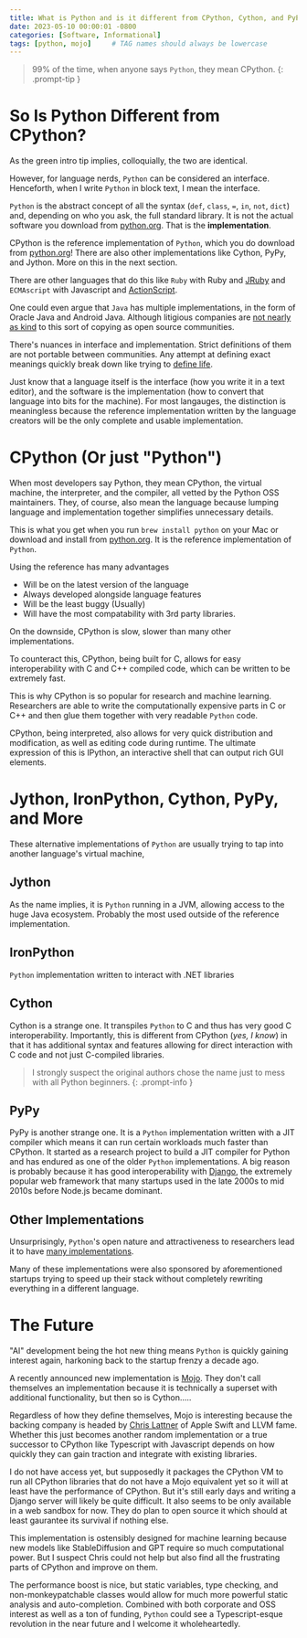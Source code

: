 ```yaml
---
title: What is Python and is it different from CPython, Cython, and PyPy?
date: 2023-05-10 00:00:01 -0800
categories: [Software, Informational]
tags: [python, mojo]     # TAG names should always be lowercase
---
```


> 99% of the time, when anyone says `Python`, they mean CPython.
{: .prompt-tip }

# So Is Python Different from CPython?

As the green intro tip implies, colloquially, the two are identical. 

However, for language nerds, `Python` can be considered an interface. Henceforth, when I write `Python` in block text, I mean the interface.

`Python` is the abstract concept of all the syntax (`def`, `class`, `=`, `in`, `not`, `dict`) and, depending on who you ask, the full standard library. It is not the actual software you download from [python.org](https://www.python.org/). That is the **implementation**.

CPython is the reference implementation of `Python`, which you do download from [python.org](https://www.python.org/)! There are also other implementations like Cython, PyPy, and Jython. More on this in the next section.

There are other languages that do this like `Ruby` with Ruby and [JRuby](https://www.jruby.org/) and `ECMAscript` with Javascript and [ActionScript](https://helpx.adobe.com/animate/using/actionscript.html).

One could even argue that `Java` has multiple implementations, in the form of Oracle Java and Android Java. Although litigious companies are [not nearly as kind](https://en.wikipedia.org/wiki/Google_LLC_v._Oracle_America,_Inc.) to this sort of copying as open source communities. 

There's nuances in interface and implementation. Strict definitions of them are not portable between communities. Any attempt at defining exact meanings quickly break down like trying to [define life](https://en.wikipedia.org/wiki/Life#Definitions). 

Just know that a language itself is the interface (how you write it in a text editor), and the software is the implementation (how to convert that language into bits for the machine). For most langauges, the distinction is meaningless because the reference implementation written by the language creators will be the only complete and usable implementation.

# CPython (Or just "Python")

When most developers say Python, they mean CPython, the virtual machine, the interpreter, and the compiler, all vetted by the Python OSS maintainers. They, of course, also mean the language because lumping language and implementation together simplifies unnecessary details.

This is what you get when you run `brew install python` on your Mac or download and install from [python.org](https://www.python.org/). It is the reference implementation of `Python`. 

Using the reference has many advantages
* Will be on the latest version of the language
* Always developed alongside language features
* Will be the least buggy (Usually)
* Will have the most compatability with 3rd party libraries.

On the downside, CPython is slow, slower than many other implementations.

To counteract this, CPython, being built for C, allows for easy interoperability with C and C++ compiled code, which can be written to be extremely fast.

This is why CPython is so popular for research and machine learning. Researchers are able to write the computationally expensive parts in C or C++ and then glue them together with very readable `Python` code. 

CPython, being interpreted, also allows for very quick distribution and modification, as well as editing code during runtime. The ultimate expression of this is IPython, an interactive shell that can output rich GUI elements.

# Jython, IronPython, Cython, PyPy, and More

These alternative implementations of `Python` are usually trying to tap into another language's virtual machine,  

## Jython
As the name implies, it is `Python` running in a JVM, allowing access to the huge Java ecosystem. Probably the most used outside of the reference implementation.

## IronPython
`Python` implementation written to interact with .NET libraries

## Cython
Cython is a strange one. It transpiles `Python` to C and thus has very good C interoperability. Importantly, this is different from CPython (*yes, I know*) in that it has additional syntax and features allowing for direct interaction with C code and not just C-compiled libraries.

> I strongly suspect the original authors chose the name just to mess with all Python beginners.
{: .prompt-info }

## PyPy

PyPy is another strange one. It is a `Python` implementation written with a JIT compiler which means it can run certain workloads much faster than CPython. It started as a research project to build a JIT compiler for Python and has endured as one of the older `Python` implementations. A big reason is probably because it has good interoperability with [Django](https://www.djangoproject.com/), the extremely popular web framework that many startups used in the late 2000s to mid 2010s before Node.js became dominant.

## Other Implementations

Unsurprisingly, `Python`'s open nature and attractiveness to researchers lead it to have [many implementations](https://wiki.python.org/moin/PythonImplementations). 

Many of these implementations were also sponsored by aforementioned startups trying to speed up their stack without completely rewriting everything in a different language.

# The Future

"AI" development being the hot new thing means `Python` is quickly gaining interest again, harkoning back to the startup frenzy a decade ago.

A recently announced new implementation is [Mojo](https://www.modular.com/mojo). They don't call themselves an implementation because it is technically a superset with additional functionality, but then so is Cython.....

Regardless of how they define themselves, Mojo is interesting because the backing company is headed by [Chris Lattner](https://en.wikipedia.org/wiki/Chris_Lattner) of Apple Swift and LLVM fame. Whether this just becomes another random implementation or a true successor to CPython like Typescript with Javascript depends on how quickly they can gain traction and integrate with existing libraries. 

I do not have access yet, but supposedly it packages the CPython VM to run all CPython libraries that do not have a Mojo equivalent yet so it will at least have the performance of CPython. But it's still early days and writing a Django server will likely be quite difficult. It also seems to be only available in a web sandbox for now. They do plan to open source it which should at least gaurantee its survival if nothing else.

This implementation is ostensibly designed for machine learning because new models like StableDiffusion and GPT require so much computational power. But I suspect Chris could not help but also find all the frustrating parts of CPython and improve on them.

The performance boost is nice, but static variables, type checking, and non-monkeypatchable classes would allow for much more powerful static analysis and auto-completion. Combined with both corporate and OSS interest as well as a ton of funding, `Python` could see a Typescript-esque revolution in the near future and I welcome it wholeheartedly.